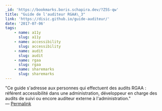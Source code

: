 ```yaml
---
_id: 'https://bookmarks.boris.schapira.dev/?Z5S-qw'
title: "Guide de l'auditeur RGAA\_3"
link: 'https://disic.github.io/guide-auditeur/'
date: '2017-07-06'
tags:
    - name: a11y
      slug: a11y
    - name: accessibility
      slug: accessibility
    - name: audit
      slug: audit
    - name: rgaa
      slug: rgaa
    - name: sharemarks
      slug: sharemarks
---
```


&quot;Ce guide s'adresse aux personnes qui effectuent des audits RGAA : référent
accessibilité dans une administration, développeur en charge des audits de suivi
ou encore auditeur externe à l'administration.&quot; <br>&#8212;
<a href="https://bookmarks.boris.schapira.dev/?Z5S-qw" title="Permalink">Permalink</a>

